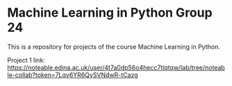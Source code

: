 # Machine Learning in Python Group 24
This is a repository for projects of the course Machine Learning in Python.

Project 1 link: https://noteable.edina.ac.uk/user/4t7a0dp56o4hecc7tlqtqw/lab/tree/noteable-collab?token=7Lqv6YR6QySVNdwR-tCazg
